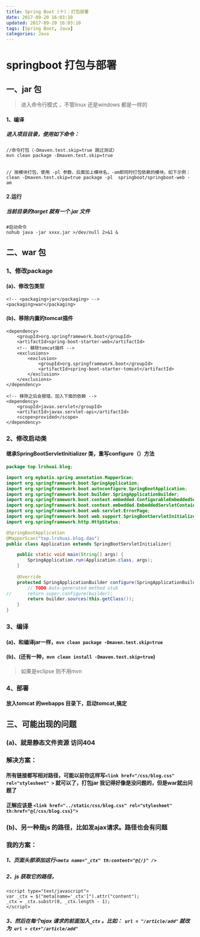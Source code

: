 ```yaml
---
title: Spring Boot (十)：打包部署
date: 2017-09-20 16:03:10
updated: 2017-09-20 16:03:10
tags: [Spring Boot, Java]
categories: Java
---
```

# springboot 打包与部署

## 一、jar 包
> 进入命令行模式 ，不管linux 还是windows 都是一样的

<!--more-->

#### 1、编译
##### 进入项目目录，使用如下命令： 
```
//命令打包（-Dmaven.test.skip=true 跳过测试）
mvn clean package -Dmaven.test.skip=true


// 按模块打包，使用 -pl 参数，后面加上模块名，-am即同时打包依赖的模块，如下示例：
clean -Dmaven.test.skip=true package -pl  springboot/springboot-web -am
```

#### 2.运行
##### 当前目录的target 就有一个.jar 文件
```
#启动命令
nohub java -jar xxxx.jar >/dev/null 2>&1 &
```

## 二、war 包
### 1、修改package
#### (a)、修改包类型
```
<!-- <packaging>jar</packaging> -->
<packaging>war</packaging>
```

#### (b)、移除内置的tomcat插件
```
<dependency>
    <groupId>org.springframework.boot</groupId>
    <artifactId>spring-boot-starter-web</artifactId>
    <!-- 移除tomcat插件 -->
    <exclusions>
        <exclusion>
            <groupId>org.springframework.boot</groupId>
            <artifactId>spring-boot-starter-tomcat</artifactId>
        </exclusion>
    </exclusions>
</dependency>

<!-- 移除之后会报错，加入下面的依赖 -->
<dependency>
    <groupId>javax.servlet</groupId>
    <artifactId>javax.servlet-api</artifactId>
    <scope>provided</scope>
</dependency>
```
### 2、修改启动类
#### 继承SpringBootServletInitializer 类，重写configure（）方法
```java
package top.lrshuai.blog;

import org.mybatis.spring.annotation.MapperScan;
import org.springframework.boot.SpringApplication;
import org.springframework.boot.autoconfigure.SpringBootApplication;
import org.springframework.boot.builder.SpringApplicationBuilder;
import org.springframework.boot.context.embedded.ConfigurableEmbeddedServletContainer;
import org.springframework.boot.context.embedded.EmbeddedServletContainerCustomizer;
import org.springframework.boot.web.servlet.ErrorPage;
import org.springframework.boot.web.support.SpringBootServletInitializer;
import org.springframework.http.HttpStatus;

@SpringBootApplication
@MapperScan("top.lrshuai.blog.dao")
public class Application extends SpringBootServletInitializer{

	public static void main(String[] args) {
		SpringApplication.run(Application.class, args);
	}
	
	@Override
	protected SpringApplicationBuilder configure(SpringApplicationBuilder builder) {
		// TODO Auto-generated method stub
//		return super.configure(builder);
		return builder.sources(this.getClass());
	}
}
```
### 3、编译
#### (a)、和编译jar一样，`mvn clean package -Dmaven.test.skip=true`
#### (b)、(还有一种，`mvn clean install -Dmaven.test.skip=true`) 
> 如果是eclipse 则不用mvn


### 4、部署
#### 放入tomcat 的webapps 目录下，启动tomcat,搞定

## 三、可能出现的问题
### (a)、就是静态文件资源 访问404
### 解决方案：
#### 所有链接都写相对路径，可能以前你这样写`<link href="/css/blog.css" rel="stylesheet" >` 就可以了，打包jar 我记得好像是没问题的，但是war就出问题了
#### 正解应该是 `<link href="../static/css/blog.css" rel="stylesheet" th:href="@{/css/blog.css}">`

### (b)、另一种是js 的路径，比如发ajax请求。路径也会有问题
### 我的方案：
##### 1、页面头部添加这行`<meta name="_ctx" th:content="@{/}" />`
##### 2、js 获取它的路径，
```
<script type="text/javascript">
var _ctx = $("meta[name='_ctx']").attr("content");
_ctx = _ctx.substr(0, _ctx.length - 1);
</script>
```
##### 3、然后在每个ajax 请求的前面加入`_ctx` 。比如：` url = "/article/add"` 就改为` url = ctx+"/article/add"`


